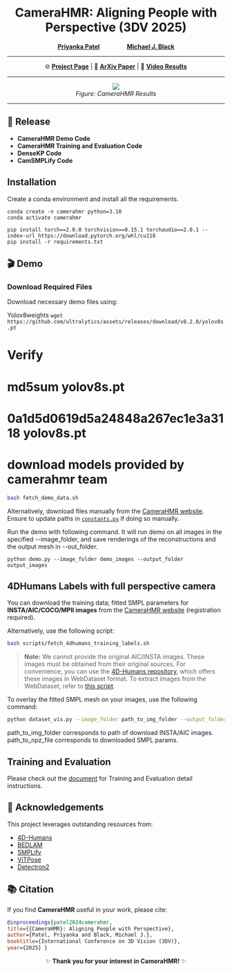 
<div align="center">

# **CameraHMR: Aligning People with Perspective (3DV 2025)**  

[**Priyanka Patel**](https://pixelite1201.github.io/) &nbsp;&nbsp;&nbsp;&nbsp;&nbsp;&nbsp;&nbsp;&nbsp;&nbsp;&nbsp;&nbsp;&nbsp;&nbsp;&nbsp; [**Michael J. Black**](https://ps.is.mpg.de/person/black)

---

🌐 [**Project Page**](https://camerahmr.is.tue.mpg.de) | 📄 [**ArXiv Paper**](https://arxiv.org/abs/2411.08128) | 🎥 [**Video Results**](https://youtu.be/aDmfAxYLV2w)

---

![](teaser/teaser.png)  
*Figure: CameraHMR Results*

</div>

---


## 🚀 **Release**
- **CameraHMR Demo Code**
- **CameraHMR Training and Evaluation Code**
- **DenseKP Code**
- **CamSMPLify Code**  


## **Installation**
Create a conda environment and install all the requirements.

```
conda create -n camerahmr python=3.10
conda activate camerahmr

pip install torch==2.0.0 torchvision==0.15.1 torchaudio==2.0.1 --index-url https://download.pytorch.org/whl/cu118
pip install -r requirements.txt
```

## 🎬 **Demo**

###  **Download Required Files**

Download necessary demo files using:

Yolov8weights
`wget https://github.com/ultralytics/assets/releases/download/v8.2.0/yolov8s.pt`
# Verify
# md5sum yolov8s.pt
# 0a1d5d0619d5a24848a267ec1e3a3118  yolov8s.pt
# download models provided by camerahmr team

```bash
bash fetch_demo_data.sh
```

Alternatively, download files manually from the [CameraHMR website](https://camerahmr.is.tue.mpg.de). Ensure to update paths in [`constants.py`](core/constants.py) if doing so manually.


Run the demo with following command. It will run demo on all images in the specified --image_folder, and save renderings of the reconstructions and the output mesh in --out_folder. 

```
python demo.py --image_folder demo_images --output_folder output_images
```

##  **4DHumans Labels with full perspective camera**

You can download the training data; fitted SMPL parameters for **INSTA/AIC/COCO/MPII images** from the [CameraHMR website](https://camerahmr.is.tue.mpg.de/index.html) (registration required).

Alternatively, use the following script:

```bash
bash scripts/fetch_4dhumans_training_labels.sh
```

> **Note:** We cannot provide the original AIC/INSTA images. These images must be obtained from their original sources. For convenience, you can use the [4D-Humans repository](https://github.com/shubham-goel/4D-Humans?tab=readme-ov-file), which offers these images in WebDataset format. To extract images from the WebDataset, refer to [this script](core/utils/extract_images_from4dhumans.py).


To overlay the fitted SMPL mesh on your images, use the following command:

```bash
python dataset_vis.py --image_folder path_to_img_folder --output_folder path_for_output_file --npz_path path_to_npz_file
```
path_to_img_folder corresponds to path of download INSTA/AIC images. path_to_npz_file corresponds to downloaded SMPL params.


## Training and Evaluation 
Please check out the [document](docs/training.md) for Training and Evaluation detail instructions. 

## 🙌 **Acknowledgements**

This project leverages outstanding resources from:

- [ 4D-Humans](https://github.com/shubham-goel/4D-Humans?tab=readme-ov-file)  
- [ BEDLAM](https://bedlam.is.tue.mpg.de/)  
- [ SMPLify](https://smplify.is.tue.mpg.de/)  
- [ ViTPose](https://github.com/ViTAE-Transformer/ViTPose)  
- [ Detectron2](https://github.com/facebookresearch/detectron2)


## 📚 **Citation**

If you find **CameraHMR** useful in your work, please cite:

```bibtex
@inproceedings{patel2024camerahmr,
title={{CameraHMR}: Aligning People with Perspective},
author={Patel, Priyanka and Black, Michael J.},
booktitle={International Conference on 3D Vision (3DV)},
year={2025} }
```


<div align="center">

✨ **Thank you for your interest in CameraHMR!** ✨

</div>


